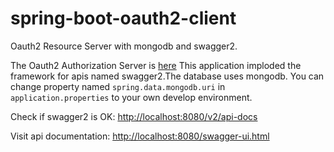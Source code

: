 # spring-boot-oauth2-client

Oauth2 Resource Server with mongodb and swagger2.

The Oauth2 Authorization Server is [here]()
This application imploded the framework for apis named swagger2.The database uses mongodb.
You can change property named `spring.data.mongodb.uri` in `application.properties` to 
your own develop environment.

Check if swagger2 is OK:
[http://localhost:8080/v2/api-docs](http://localhost:8080/v2/api-docs)

Visit api documentation:
[http://localhost:8080/swagger-ui.html](http://localhost:8080/swagger-ui.html)